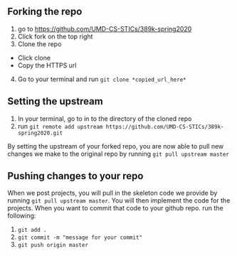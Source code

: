 ## Forking the repo

1. go to https://github.com/UMD-CS-STICs/389k-spring2020
2. Click fork on the top right
3. Clone the repo
  + Click clone
  + Copy the HTTPS url
4. Go to your terminal and run `git clone *copied_url_here*`


## Setting the upstream

1. In your terminal, go to in to the directory of the cloned repo
2. run `git remote add upstream https://github.com/UMD-CS-STICs/389k-spring2020.git`

By setting the upstream of your forked repo, you are now able to pull new changes we make to the original repo by running `git pull upstream master`


## Pushing changes to your repo

When we post projects, you will pull in the skeleton code we provide by running `git pull upstream master`. You will then implement the code for the projects. When you want to commit that code to your github repo. run the following:

1. `git add .` 
2. `git commit -m "message for your commit"`
3. `git push origin master`

